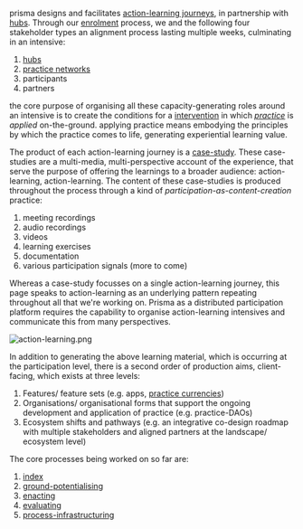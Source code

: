 prisma designs and facilitates [action-learning journeys](/patterns/action-learning%20journeys.md), in partnership with [hubs](/collaborators/communities%20of%20place/hubs.md). Through our [enrolment](processes/enrolment/index.md) process, we and the following four stakeholder types an alignment process lasting multiple weeks, culminating in an intensive:

1. [hubs](/collaborators/communities%20of%20place/hubs.md)
2. [practice networks](/collaborators/communities%20of%20practice/practice%20networks.md)
3. participants
4. partners

the core purpose of organising all these capacity-generating roles around an intensive is to create the conditions for a [intervention](glossary/systemic%20intervention.md) in which *[practice](/glossary/Practice.md)* is *applied* on-the-ground. applying practice means embodying the principles by which the practice comes to life, generating experiential learning value. 

The product of each action-learning journey is a [case-study](/patterns/case-study.md). These case-studies are a multi-media, multi-perspective account of the experience, that serve the purpose of offering the learnings to a broader audience: action-learning, action-learning. The content of these case-studies is produced throughout the process through a kind of *participation-as-content-creation* practice:

1. meeting recordings
2. audio recordings
3. videos
4. learning exercises
5. documentation
6. various participation signals (more to come)

Whereas a case-study focusses on a single action-learning journey, this page speaks to action-learning as an underlying pattern repeating throughout all that we're working on. Prisma as a distributed participation platform requires the capability to organise action-learning intensives and communicate this from many perspectives. 

![action-learning.png](/action-learning.png)

In addition to generating the above learning material, which is occurring at the participation level, there is a second order of production aims, client-facing, which exists at three levels:

1. Features/ feature sets (e.g. apps, [practice currencies](/processes/process-infrastructuring/practice-currencies))
2. Organisations/ organisational forms that support the ongoing development and application of practice (e.g. practice-DAOs)
3. Ecosystem shifts and pathways (e.g. an integrative co-design roadmap with multiple stakeholders and aligned partners at the landscape/ ecosystem level)

The core processes being worked on so far are:

1. [index](processes/enrolment/index.md)
2. [ground-potentialising](/processes/ground-potentialising.md)
3. [enacting](/processes/enactment)
4. [evaluating](/processes/evaluation)
5. [process-infrastructuring](/processes/process-infrastructuring)
